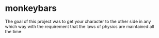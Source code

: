 monkeybars
==========

The goal of this project was to get your character to the other side in any which way with the requirement that the laws of physics are maintained all the time
